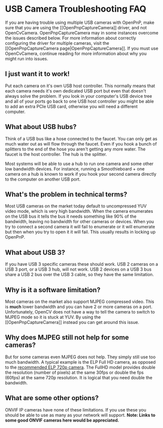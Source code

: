 # USB Camera Troubleshooting FAQ 

If you are having trouble using multiple USB cameras with OpenPnP, make sure that you are using the [[OpenPnpCaptureCamera]] driver, and not OpenCvCamera. OpenPnpCaptureCamera may in some instances overcome the issues described below. For more information about correctly configuring the driver for multiple cameras, visit the [[OpenPnpCaptureCamera page|OpenPnpCaptureCamera]]. If you must use OpenCvCamera, continue reading for more information about why you might run into issues.

## I just want it to work!
Put each camera on it's own USB host controller. This normally means that each camera needs it's own dedicated USB port but even that doesn't always solve the problem. If you look in your computer's USB device tree and all of your ports go back to one USB host controller you might be able to add an extra PCIe USB card, otherwise you will need a different computer. 

## What about USB hubs?
Think of a USB bus like a hose connected to the faucet. You can only get as much water out as will flow through the faucet. Even if you hook a bunch of splitters to the end of the hose you aren't getting any more water. The faucet is the host controller. The hub is the splitter. 

Most systems will be able to use a hub to run one camera and some other low bandwidth devices. For instance, running a Smoothieboard + one camera on a hub is known to work if you hook your second camera directly to the computer on another USB port.

## What's the problem in technical terms?
Most USB cameras on the market today default to uncompressed YUV video mode, which is very high bandwidth. When the camera enumerates on the USB bus it tells the bus it needs something like 90% of the bandwidth, leaving no bandwidth for other cameras or devices. When you try to connect a second camera it will fail to enumerate or it will enumerate but then when you try to open it it will fail. This usually results in locking up OpenPnP.

## What about USB 3?
If you have USB 3 specific cameras these should work. USB 2 cameras on a USB 3 port, or a USB 3 hub, will not work. USB 2 devices on a USB 3 bus share a USB 2 bus over the USB 3 cable, so they have the same limitation.

## Why is it a software limitation?
Most cameras on the market also support MJPEG compressed video. This is **much** lower bandwidth and you can have 2 or more cameras on a port. Unfortunately, OpenCV does not have a way to tell the camera to switch to MJPEG mode so it is stuck at YUV. By using the [[OpenPnpCaptureCamera]] instead you can get around this issue.

## Why does MJPEG still not help for some cameras?

But for some cameras even MJPEG does not help. They simply still use too much bandwidth. A typical example is the ELP Full HD camera, as opposed to the [recommended ELP 720p camera](https://github.com/openpnp/openpnp/wiki/Build-FAQ#what-should-i-build). The FullHD model provides double the resolution (number of pixels) at the same 30fps or double the fps (60fps) at the same 720p resolution. It is logical that you need double the bandwidth. 

## What are some other options?
ONVIF IP cameras have none of these limitations. If you use these you should be able to use as many as your network will support. **Note: Links to some good ONVIF cameras here would be appreciated.**
